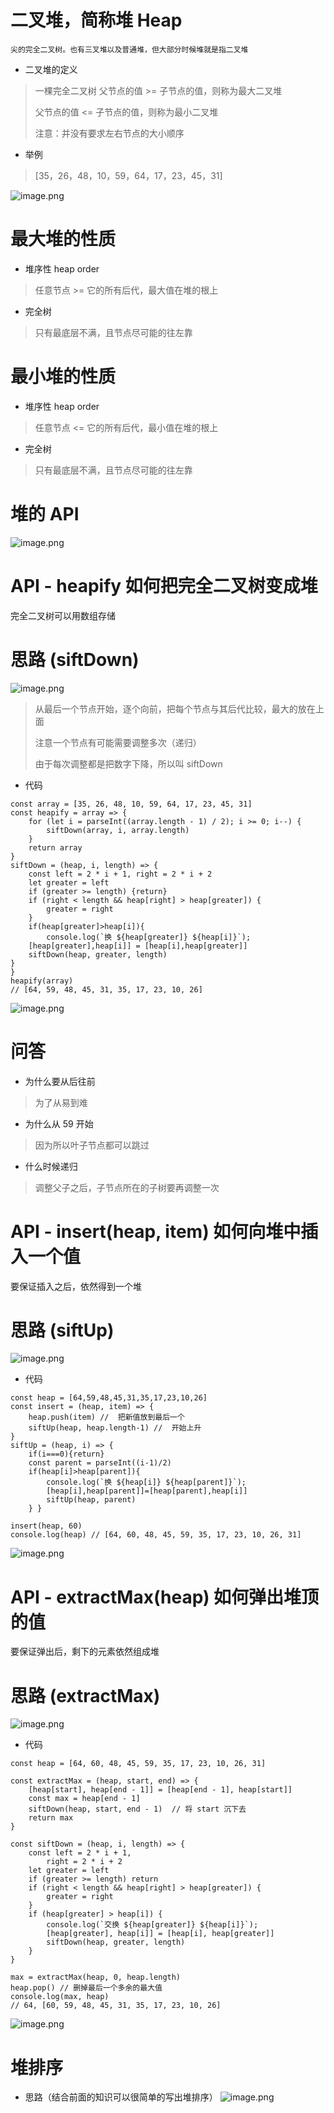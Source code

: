 # 二叉堆，简称堆 Heap
``尖的完全二叉树。也有三叉堆以及普通堆，但大部分时候堆就是指二叉堆``

- 二叉堆的定义
> 一棵完全二叉树
> 父节点的值 >= 子节点的值，则称为最大二叉堆
> 
> 父节点的值 <= 子节点的值，则称为最小二叉堆
>
> 注意：并没有要求左右节点的大小顺序

- 举例
> [35，26，48，10，59，64，17，23，45，31]

![image.png](https://upload-images.jianshu.io/upload_images/1181204-1fb260e8f97045c4.png?imageMogr2/auto-orient/strip%7CimageView2/2/w/1240)

# 最大堆的性质
- 堆序性 heap order
> 任意节点 >= 它的所有后代，最大值在堆的根上

- 完全树
> 只有最底层不满，且节点尽可能的往左靠

# 最小堆的性质
- 堆序性 heap order
> 任意节点 <= 它的所有后代，最小值在堆的根上

- 完全树
> 只有最底层不满，且节点尽可能的往左靠

# 堆的 API
![image.png](https://upload-images.jianshu.io/upload_images/1181204-1e943313b421d06d.png?imageMogr2/auto-orient/strip%7CimageView2/2/w/1240)

# API - heapify 如何把完全二叉树变成堆
完全二叉树可以用数组存储

# 思路 (siftDown)
![image.png](https://upload-images.jianshu.io/upload_images/1181204-d714583aec53893e.png?imageMogr2/auto-orient/strip%7CimageView2/2/w/1240)

> 从最后一个节点开始，逐个向前，把每个节点与其后代比较，最大的放在上面
>
> 注意一个节点有可能需要调整多次（递归）
>
> 由于每次调整都是把数字下降，所以叫 siftDown

- 代码
```
const array = [35, 26, 48, 10, 59, 64, 17, 23, 45, 31]
const heapify = array => {
	for (let i = parseInt((array.length - 1) / 2); i >= 0; i--) {
		siftDown(array, i, array.length)
	}
	return array
}
siftDown = (heap, i, length) => {
	const left = 2 * i + 1, right = 2 * i + 2
	let greater = left
	if (greater >= length) {return}
	if (right < length && heap[right] > heap[greater]) {
		greater = right
	}
	if(heap[greater]>heap[i]){
		console.log(`换 ${heap[greater]} ${heap[i]}`);
    [heap[greater],heap[i]] = [heap[i],heap[greater]]
    siftDown(heap, greater, length)
}
}
heapify(array)
// [64, 59, 48, 45, 31, 35, 17, 23, 10, 26]
```
![image.png](https://upload-images.jianshu.io/upload_images/1181204-995ea972a925750e.png?imageMogr2/auto-orient/strip%7CimageView2/2/w/1240)

# 问答
- 为什么要从后往前
> 为了从易到难

- 为什么从 59 开始
>  因为所以叶子节点都可以跳过

- 什么时候递归
> 调整父子之后，子节点所在的子树要再调整一次

# API - insert(heap, item) 如何向堆中插入一个值
要保证插入之后，依然得到一个堆

# 思路 (siftUp)
![image.png](https://upload-images.jianshu.io/upload_images/1181204-8b78f6d22cfaab49.png?imageMogr2/auto-orient/strip%7CimageView2/2/w/1240)

- 代码
```
const heap = [64,59,48,45,31,35,17,23,10,26]
const insert = (heap, item) => {
	heap.push(item) //  把新值放到最后一个
	siftUp(heap, heap.length-1) //  开始上升
}
siftUp = (heap, i) => {
	if(i===0){return}
	const parent = parseInt((i-1)/2)
	if(heap[i]>heap[parent]){
		console.log(`换 ${heap[i]} ${heap[parent]}`);
		[heap[i],heap[parent]]=[heap[parent],heap[i]]
		siftUp(heap, parent)
	} }

insert(heap, 60)
console.log(heap) // [64, 60, 48, 45, 59, 35, 17, 23, 10, 26, 31]
```
![image.png](https://upload-images.jianshu.io/upload_images/1181204-8bbd9fe0b302a0df.png?imageMogr2/auto-orient/strip%7CimageView2/2/w/1240)

# API - extractMax(heap) 如何弹出堆顶的值
要保证弹出后，剩下的元素依然组成堆

# 思路 (extractMax)
![image.png](https://upload-images.jianshu.io/upload_images/1181204-f320211fe57662b6.png?imageMogr2/auto-orient/strip%7CimageView2/2/w/1240)

- 代码
```
const heap = [64, 60, 48, 45, 59, 35, 17, 23, 10, 26, 31]

const extractMax = (heap, start, end) => {
	[heap[start], heap[end - 1]] = [heap[end - 1], heap[start]]
	const max = heap[end - 1]
	siftDown(heap, start, end - 1)  // 将 start 沉下去
	return max
}

const siftDown = (heap, i, length) => {
	const left = 2 * i + 1,
		right = 2 * i + 2
	let greater = left
	if (greater >= length) return
	if (right < length && heap[right] > heap[greater]) {
		greater = right
	}
	if (heap[greater] > heap[i]) {
		console.log(`交换 ${heap[greater]} ${heap[i]}`);
		[heap[greater], heap[i]] = [heap[i], heap[greater]]
		siftDown(heap, greater, length)
	}
}

max = extractMax(heap, 0, heap.length)
heap.pop() // 删掉最后一个多余的最大值
console.log(max, heap)
// 64, [60, 59, 48, 45, 31, 35, 17, 23, 10, 26]
```
![image.png](https://upload-images.jianshu.io/upload_images/1181204-19254495278b9492.png?imageMogr2/auto-orient/strip%7CimageView2/2/w/1240)

# 堆排序
- 思路（结合前面的知识可以很简单的写出堆排序）
![image.png](https://upload-images.jianshu.io/upload_images/1181204-9da6ab4baf523e9d.png?imageMogr2/auto-orient/strip%7CimageView2/2/w/1240)
